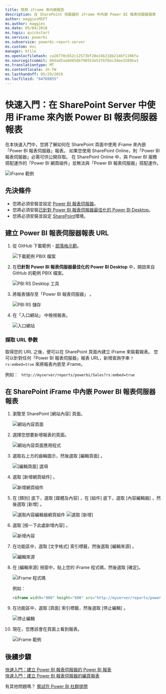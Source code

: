 ```yaml
---
title: 使用 iFrame 來內嵌報告
description: 在 SharePoint 伺服器的 iFrame 中內嵌 Power BI 報表伺服器報表
author: maggiesMSFT
ms.author: maggies
ms.date: 05/04/2018
ms.topic: quickstart
ms.service: powerbi
ms.subservice: powerbi-report-server
ms.custom: mvc
manager: kfile
ms.openlocfilehash: ca26770c652c12573bf28e24b218b214bf1196fa
ms.sourcegitcommit: 60dad5aa0d85db790553e537bf8ac34ee3289ba3
ms.translationtype: MT
ms.contentlocale: zh-TW
ms.lasthandoff: 05/29/2019
ms.locfileid: "64769855"
---
```

# <a name="quickstart-embed-a-power-bi-report-server-report-using-an-iframe-in-sharepoint-server"></a>快速入門：在 SharePoint Server 中使用 iFrame 來內嵌 Power BI 報表伺服器報表

在本快速入門中，您將了解如何在 SharePoint 頁面中使用 iFrame 來內嵌「Power BI 報表伺服器」報表。 如果您使用 SharePoint Online，則「Power BI 報表伺服器」必需可供公開存取。 在 SharePoint Online 中，與 Power BI 服務搭配運作的「Power BI 網頁組件」並無法與「Power BI 報表伺服器」搭配運作。 

![iFrame 範例](media/quickstart-embed/quickstart_embed_01.png)
## <a name="prerequisites"></a>先決條件
* 您將必須安裝並設定 [Power BI 報表伺服器](https://powerbi.microsoft.com/report-server/)。
* 您將必須安裝[已針對 Power BI 報表伺服器最佳化的 Power BI Desktop](install-powerbi-desktop.md)。
* 您將必須安裝並設定 [SharePoint](https://docs.microsoft.com/sharepoint/install/install)環境。

## <a name="creating-the-power-bi-report-server-report-url"></a>建立 Power BI 報表伺服器報表 URL

1. 從 GitHub 下載範例 - [部落格示範](https://github.com/Microsoft/powerbi-desktop-samples)。

    ![下載範例 PBIX 檔案](media/quickstart-embed/quickstart_embed_14.png)

2. 在**已針對 Power BI 報表伺服器最佳化的 Power BI Desktop** 中，開啟來自 GitHub 的範例 PBIX 檔案。

    ![PBI RS Desktop 工具](media/quickstart-embed/quickstart_embed_02.png)

3. 將報表儲存至「Power BI 報表伺服器」  。 

    ![PBI RS 儲存](media/quickstart-embed/quickstart_embed_03.png)

4. 在「入口網站」  中檢視報表。

    ![入口網站](media/quickstart-embed/quickstart_embed_04.png)

### <a name="capturing-the-url-parameter"></a>擷取 URL 參數

取得您的 URL 之後，便可以在 SharePoint 頁面內建立 iFrame 來裝載報表。 您可以針對任何「Power BI 報表伺服器」報表 URL，新增查詢字串 `?rs:embed=true` 來將報表內嵌至 iFrame。 

   例如：
    ``` 
    http://myserver/reports/powerbi/Sales?rs:embed=true
    ```
## <a name="embedding-a-power-bi-report-server-report-in-a-sharepoint-iframe"></a>在 SharePoint iFrame 中內嵌 Power BI 報表伺服器報表

1. 瀏覽至 SharePoint [網站內容]  頁面。

    ![網站內容頁面](media/quickstart-embed/quickstart_embed_05.png)

2. 選擇您想要新增報表的頁面。

    ![網站內容頁面應用程式](media/quickstart-embed/quickstart_embed_06.png)

3. 選取右上方的齒輪圖示，然後選取 [編輯頁面]  。

    ![[編輯頁面] 選項](media/quickstart-embed/quickstart_embed_07.png)

4. 選取 [新增網頁組件]  。

    ![新增網頁組件](media/quickstart-embed/quickstart_embed_08.png)

5. 在 [類別]  底下，選取 [媒體及內容]  ，在 [組件]  底下，選取 [內容編輯器]  ，然後選取 [新增]  。

    ![選取內容編輯器網頁組件](media/quickstart-embed/quickstart_embed_09.png) ![選取 [新增]](media/quickstart-embed/quickstart_embed_091.png)

6. 選取 [按一下此處新增內容]  。

    ![新增內容](media/quickstart-embed/quickstart_embed_10.png)

7. 在功能區中，選取 [文字格式]  索引標籤，然後選取 [編輯來源]  。

     ![編輯來源](media/quickstart-embed/quickstart_embed_11.png)

8. 在 [編輯來源] 視窗中，貼上您的 iFrame 程式碼，然後選取 [確定]。

    ![iFrame 程式碼](media/quickstart-embed/quickstart_embed_12.png)

     例如：
     ```html
     <iframe width="800" height="600" src="http://myserver/reports/powerbi/Sales?rs:embed=true" frameborder="0" allowFullScreen="true"></iframe>
     ```

9. 在功能區中，選取 [頁面]  索引標籤，然後選取 [停止編輯]  。

    ![停止編輯](media/quickstart-embed/quickstart_embed_13.png)

10. 現在，您應該會在頁面上看到報表。

    ![iFrame 範例](media/quickstart-embed/quickstart_embed_01.png)

## <a name="next-steps"></a>後續步驟

[快速入門：建立 Power BI 報表伺服器的 Power BI 報表](quickstart-create-powerbi-report.md)  
[快速入門：建立 Power BI 報表伺服器的編頁報表](quickstart-create-paginated-report.md)  

有其他問題嗎？ [嘗試在 Power BI 社群提問](https://community.powerbi.com/) 